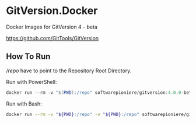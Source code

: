 # GitVersion.Docker

Docker Images for GitVersion 4 - beta

https://github.com/GitTools/GitVersion

## How To Run

_/repo_ have to point to the Repository Root Directory.

Run with PowerShell:
```powershell
docker run --rm -v "$(PWD):/repo" softwarepioniere/gitversion:4.0.0-beta0014
```

Run with Bash:
```bash
docker run --rm -v "${PWD}:/repo" -v "${PWD}:/repo" softwarepioniere/gitversion:4.0.0-beta0014
```